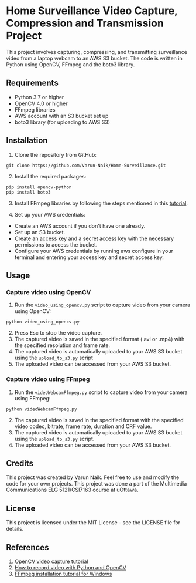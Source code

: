 # Home Surveillance Video Capture, Compression and Transmission Project
This project involves capturing, compressing, and transmitting surveillance video from a laptop webcam to an AWS S3 bucket. 
The code is written in Python using OpenCV, FFmpeg and the boto3 library. 

## Requirements
* Python 3.7 or higher
* OpenCV 4.0 or higher
* FFmpeg libraries
* AWS account with an S3 bucket set up
* boto3 library (for uploading to AWS S3)


## Installation

1. Clone the repository from GitHub:
```
git clone https://github.com/Varun-Naik/Home-Surveillance.git
```
2. Install the required packages:
```
pip install opencv-python
pip install boto3
```

3. Install FFmpeg libraries by following the steps mentioned in this [tutorial](https://phoenixnap.com/kb/ffmpeg-windows).


4. Set up your AWS credentials:
- Create an AWS account if you don't have one already.
- Set up an S3 bucket.
- Create an access key and a secret access key with the necessary permissions to access the bucket.
- Configure your AWS credentials by running aws configure in your terminal and entering your access key and secret access key.


## Usage
### Capture video using OpenCV
1. Run the `video_using_opencv.py` script to capture video from your camera using OpenCV:
````
python video_using_opencv.py
````
2. Press Esc to stop the video capture.
3. The captured video is saved in the specified format (.avi or .mp4) with the specified resolution and frame rate.
4. The captured video is automatically uploaded to your AWS S3 bucket using the `upload_to_s3.py` script
5. The uploaded video can be accessed from your AWS S3 bucket.

### Capture video using FFmpeg
1. Run the `videoWebcamFfmpeg.py` script to capture video from your camera using FFmpeg:
````
python videoWebcamFfmpeg.py
````
2. The captured video is saved in the specified format with the specified video codec, bitrate, 
frame rate, duration and CRF value.
3. The captured video is automatically uploaded to your AWS S3 bucket using the `upload_to_s3.py` script. 
4. The uploaded video can be accessed from your AWS S3 bucket.

## Credits
This project was created by Varun Naik. Feel free to use and modify the code for your own projects.
This project was done a part of the Multimedia Communications ELG 5121/CSI7163 course at uOttawa.

## License
This project is licensed under the MIT License - see the LICENSE file for details.

## References
1. [OpenCV video capture tutorial](https://web.archive.org/web/20210506132355/http://opencv-python-tutroals.readthedocs.io/en/latest/py_tutorials/py_gui/py_video_display/py_video_display.html#saving-a-video)
2. [How to record video with Python and OpenCV](https://www.learningaboutelectronics.com/Articles/How-to-record-video-Python-OpenCV.php)
3. [FFmpeg installation tutorial for Windows](https://phoenixnap.com/kb/ffmpeg-windows)

